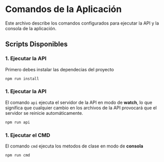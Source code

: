# Comandos de la Aplicación

Este archivo describe los comandos configurados para ejecutar la API y la consola de la aplicación.

## Scripts Disponibles

### 1. Ejecutar la API
Primero debes instalar las dependecias del proyecto
```bash
npm run install
```

### 1. Ejecutar la API

El comando `api` ejecuta el servidor de la API en modo de **watch**, lo que significa que cualquier cambio en los archivos de la API provocará que el servidor se reinicie automáticamente.

```bash
npm run api
```

### 1. Ejecutar el CMD

El comando `cmd` ejecuta los metodos de clase en modo de **consola**

```bash
npm run cmd
```
